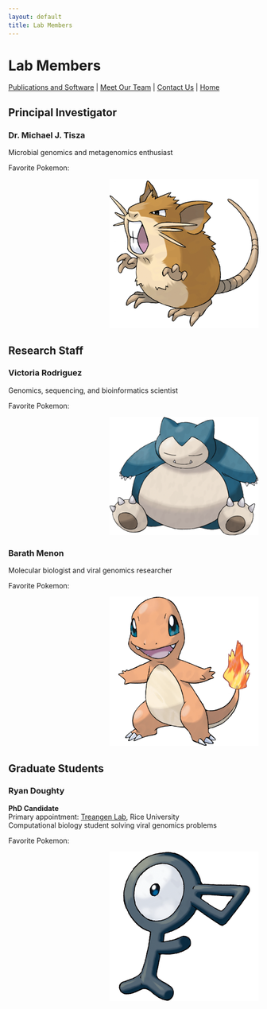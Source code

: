 ```yaml
---
layout: default
title: Lab Members
---
```


# Lab Members

[Publications and Software](/publications.md) | [Meet Our Team](/members.md) | [Contact Us](/contact.md) | [Home](/index.html)

## Principal Investigator

### Dr. Michael J. Tisza
Microbial genomics and metagenomics enthusiast

Favorite Pokemon:
<p align="right">
  <img src="assets/images/raticate.png" width="300" alt="raticate">
</p>

## Research Staff

### Victoria Rodriguez
Genomics, sequencing, and bioinformatics scientist

Favorite Pokemon:
<p align="right">
  <img src="assets/images/snorlax.png" width="300" alt="snorlax">
</p>

### Barath Menon
Molecular biologist and viral genomics researcher

Favorite Pokemon:
<p align="right">
  <img src="assets/images/charmander.png" width="300" alt="charmander">
</p>

## Graduate Students

### Ryan Doughty
**PhD Candidate**  
Primary appointment: [Treangen Lab](https://www.treangenlab.com/), Rice University  
Computational biology student solving viral genomics problems

Favorite Pokemon:
<p align="right">
  <img src="assets/images/uknown.png" width="300" alt="uknown">
</p>

